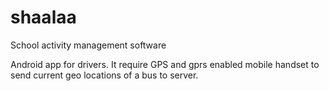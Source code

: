 # shaalaa
School activity management software

Android app for drivers. It require GPS and gprs enabled mobile handset to send current geo locations of a bus to server.
